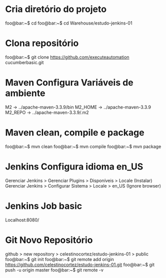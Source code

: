 # Cria diretório do projeto
foo@bar:~$ cd
foo@bar:~$ cd Warehouse/estudo-jenkins-01

# Clona repositório
foo@bar:~$ git clone https://github.com/executeautomation cucumberbasic.git

# Maven Configura Variáveis de ambiente
M2 -> ../apache-maven-3.3.9/bin
M2_HOME -> ../apache-maven-3.3.9
M2_REPO -> ../apache-maven-3.3.9/.m2

# Maven clean, compile e package
foo@bar:~$ mvn clean
foo@bar:~$ mvn compile 
foo@bar:~$ mvn package

# Jenkins Configura idioma en_US
Gerenciar Jenkins > Gerenciar Plugins > Disponíveis > Locale (Instalar)
Gerenciar Jenkins > Configurar Sistema > Locale > en_US (Ignore browser)

# Jenkins Job basic
Localhost:8080/

# Git Novo Repositório
github > new repository > celestinocortez/estudo-jenkins-01 > public
foo@bar:~$ git init
foo@bar:~$ git remote add origin https://github.com/celestinocortez/estudo-jenkins-01.git
foo@bar:~$ git push -u origin master
foo@bar:~$ git remote -v






